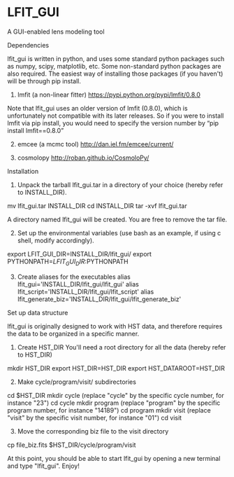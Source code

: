 # LFIT_GUI
A GUI-enabled lens modeling tool

Dependencies
>>>>>>>>>>>>>>>>>>>>>>>>>>>>>>>>>>>>>>>>>>>
lfit_gui is written in python, and uses some standard python packages such as numpy, scipy, matplotlib, etc. Some non-standard python packages are also required. The easiest way of installing those packages (if you haven't) will be through pip install. 

1. lmfit (a non-linear fitter)
https://pypi.python.org/pypi/lmfit/0.8.0

Note that lfit_gui uses an older version of lmfit (0.8.0), which is unfortunately not compatible with its later releases. So if you were to install lmfit via pip install, you would need to specify the version number by “pip install lmfit==0.8.0”

2. emcee (a mcmc tool)
http://dan.iel.fm/emcee/current/

3. cosmolopy
http://roban.github.io/CosmoloPy/

>>>>>>>>>>>>>>>>>>>>>>>>>>>>>>>>>>>>>>>>>>>


Installation
>>>>>>>>>>>>>>>>>>>>>>>>>>>>>>>>>>>>>>>>>>>
1. Unpack the tarball lfit_gui.tar in a directory of your choice (hereby refer to INSTALL_DIR).

mv lfit_gui.tar INSTALL_DIR
cd INSTALL_DIR
tar -xvf lfit_gui.tar

A directory named lfit_gui will be created. You are free to remove the tar file. 

2. Set up the environmental variables (use bash as an example, if using c shell, modify accordingly).

export LFIT_GUI_DIR=INSTALL_DIR/lfit_gui/
export PYTHONPATH=$LFIT_GUI_DIR:$PYTHONPATH

3. Create aliases for the executables 
alias lfit_gui='INSTALL_DIR/lfit_gui/lfit_gui'
alias lfit_script='INSTALL_DIR/lfit_gui/lfit_script'
alias lfit_generate_biz='INSTALL_DIR/lfit_gui/lfit_generate_biz'
>>>>>>>>>>>>>>>>>>>>>>>>>>>>>>>>>>>>>>>>>>>


Set up data structure
>>>>>>>>>>>>>>>>>>>>>>>>>>>>>>>>>>>>>>>>>>>
lfit_gui is originally designed to work with HST data, and therefore requires the data to be organized in a specific manner. 

1. Create HST_DIR
You'll need a root directory for all the data (hereby refer to HST_DIR)

mkdir HST_DIR
export HST_DIR=HST_DIR
export HST_DATAROOT=HST_DIR

2. Make cycle/program/visit/ subdirectories 

cd $HST_DIR
mkdir cycle (replace "cycle" by the specific cycle number, for instance "23")
cd cycle
mkdir program (replace "program" by the specific program number, for instance "14189")
cd program
mkdir visit (replace "visit" by the specific visit number, for instance "01")
cd visit

3. Move the corresponding biz file to the visit directory

cp file_biz.fits $HST_DIR/cycle/program/visit

>>>>>>>>>>>>>>>>>>>>>>>>>>>>>>>>>>>>>>>>>>>

At this point, you should be able to start lfit_gui by opening a new terminal and type "lfit_gui". Enjoy!

